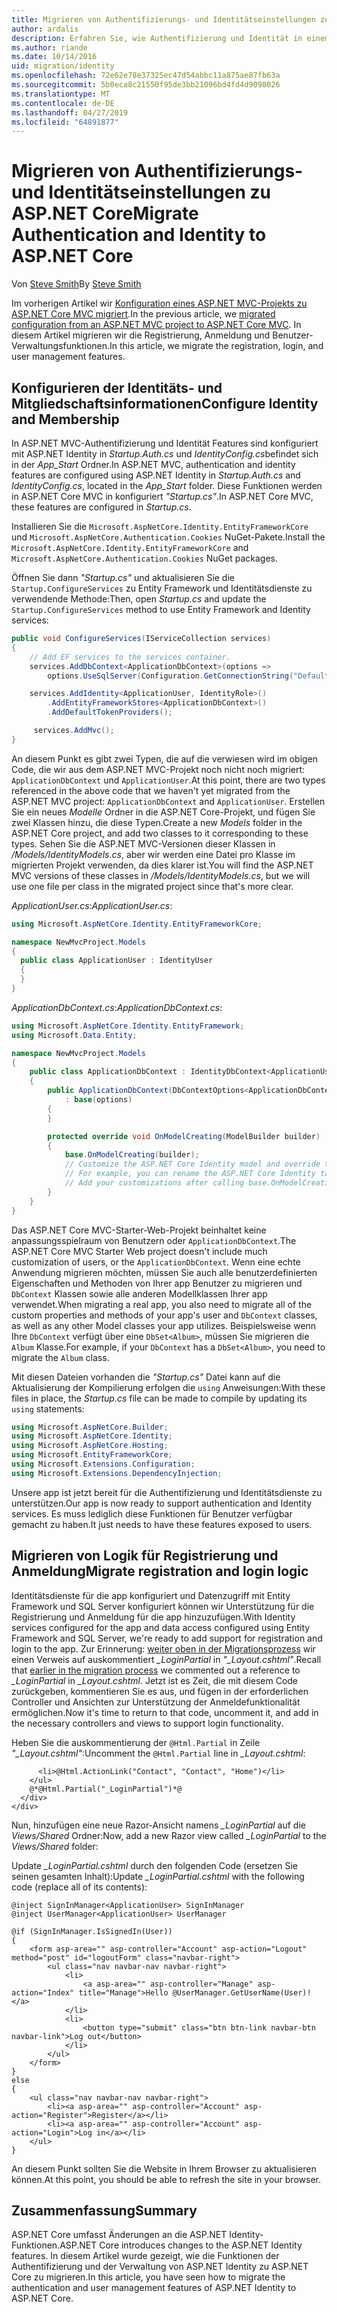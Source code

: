 ```yaml
---
title: Migrieren von Authentifizierungs- und Identitätseinstellungen zu ASP.NET Core
author: ardalis
description: Erfahren Sie, wie Authentifizierung und Identität in einem ASP.NET MVC-Projekt zu einem ASP.NET Core MVC-Projekt zu migrieren.
ms.author: riande
ms.date: 10/14/2016
uid: migration/identity
ms.openlocfilehash: 72e62e78e37325ec47d54abbc11a875ae87fb63a
ms.sourcegitcommit: 5b0eca8c21550f95de3bb21096bd4fd4d9098026
ms.translationtype: MT
ms.contentlocale: de-DE
ms.lasthandoff: 04/27/2019
ms.locfileid: "64891877"
---
```

# <a name="migrate-authentication-and-identity-to-aspnet-core"></a><span data-ttu-id="bab4d-103">Migrieren von Authentifizierungs- und Identitätseinstellungen zu ASP.NET Core</span><span class="sxs-lookup"><span data-stu-id="bab4d-103">Migrate Authentication and Identity to ASP.NET Core</span></span>

<span data-ttu-id="bab4d-104">Von [Steve Smith](https://ardalis.com/)</span><span class="sxs-lookup"><span data-stu-id="bab4d-104">By [Steve Smith](https://ardalis.com/)</span></span>

<span data-ttu-id="bab4d-105">Im vorherigen Artikel wir [Konfiguration eines ASP.NET MVC-Projekts zu ASP.NET Core MVC migriert](xref:migration/configuration).</span><span class="sxs-lookup"><span data-stu-id="bab4d-105">In the previous article, we [migrated configuration from an ASP.NET MVC project to ASP.NET Core MVC](xref:migration/configuration).</span></span> <span data-ttu-id="bab4d-106">In diesem Artikel migrieren wir die Registrierung, Anmeldung und Benutzer-Verwaltungsfunktionen.</span><span class="sxs-lookup"><span data-stu-id="bab4d-106">In this article, we migrate the registration, login, and user management features.</span></span>

## <a name="configure-identity-and-membership"></a><span data-ttu-id="bab4d-107">Konfigurieren der Identitäts- und Mitgliedschaftsinformationen</span><span class="sxs-lookup"><span data-stu-id="bab4d-107">Configure Identity and Membership</span></span>

<span data-ttu-id="bab4d-108">In ASP.NET MVC-Authentifizierung und Identität Features sind konfiguriert mit ASP.NET Identity in *Startup.Auth.cs* und *IdentityConfig.cs*befindet sich in der *App_Start* Ordner.</span><span class="sxs-lookup"><span data-stu-id="bab4d-108">In ASP.NET MVC, authentication and identity features are configured using ASP.NET Identity in *Startup.Auth.cs* and *IdentityConfig.cs*, located in the *App_Start* folder.</span></span> <span data-ttu-id="bab4d-109">Diese Funktionen werden in ASP.NET Core MVC in konfiguriert *"Startup.cs"*.</span><span class="sxs-lookup"><span data-stu-id="bab4d-109">In ASP.NET Core MVC, these features are configured in *Startup.cs*.</span></span>

<span data-ttu-id="bab4d-110">Installieren Sie die `Microsoft.AspNetCore.Identity.EntityFrameworkCore` und `Microsoft.AspNetCore.Authentication.Cookies` NuGet-Pakete.</span><span class="sxs-lookup"><span data-stu-id="bab4d-110">Install the `Microsoft.AspNetCore.Identity.EntityFrameworkCore` and `Microsoft.AspNetCore.Authentication.Cookies` NuGet packages.</span></span>

<span data-ttu-id="bab4d-111">Öffnen Sie dann *"Startup.cs"* und aktualisieren Sie die `Startup.ConfigureServices` zu Entity Framework und Identitätsdienste zu verwendende Methode:</span><span class="sxs-lookup"><span data-stu-id="bab4d-111">Then, open *Startup.cs* and update the `Startup.ConfigureServices` method to use Entity Framework and Identity services:</span></span>

```csharp
public void ConfigureServices(IServiceCollection services)
{
    // Add EF services to the services container.
    services.AddDbContext<ApplicationDbContext>(options =>
        options.UseSqlServer(Configuration.GetConnectionString("DefaultConnection")));

    services.AddIdentity<ApplicationUser, IdentityRole>()
        .AddEntityFrameworkStores<ApplicationDbContext>()
        .AddDefaultTokenProviders();

     services.AddMvc();
}
```

<span data-ttu-id="bab4d-112">An diesem Punkt es gibt zwei Typen, die auf die verwiesen wird im obigen Code, die wir aus dem ASP.NET MVC-Projekt noch nicht noch migriert: `ApplicationDbContext` und `ApplicationUser`.</span><span class="sxs-lookup"><span data-stu-id="bab4d-112">At this point, there are two types referenced in the above code that we haven't yet migrated from the ASP.NET MVC project: `ApplicationDbContext` and `ApplicationUser`.</span></span> <span data-ttu-id="bab4d-113">Erstellen Sie ein neues *Modelle* Ordner in die ASP.NET Core-Projekt, und fügen Sie zwei Klassen hinzu, die diese Typen.</span><span class="sxs-lookup"><span data-stu-id="bab4d-113">Create a new *Models* folder in the ASP.NET Core project, and add two classes to it corresponding to these types.</span></span> <span data-ttu-id="bab4d-114">Sehen Sie die ASP.NET MVC-Versionen dieser Klassen in */Models/IdentityModels.cs*, aber wir werden eine Datei pro Klasse im migrierten Projekt verwenden, da dies klarer ist.</span><span class="sxs-lookup"><span data-stu-id="bab4d-114">You will find the ASP.NET MVC versions of these classes in */Models/IdentityModels.cs*, but we will use one file per class in the migrated project since that's more clear.</span></span>

<span data-ttu-id="bab4d-115">*ApplicationUser.cs*:</span><span class="sxs-lookup"><span data-stu-id="bab4d-115">*ApplicationUser.cs*:</span></span>

```csharp
using Microsoft.AspNetCore.Identity.EntityFrameworkCore;

namespace NewMvcProject.Models
{
  public class ApplicationUser : IdentityUser
  {
  }
}
```

<span data-ttu-id="bab4d-116">*ApplicationDbContext.cs*:</span><span class="sxs-lookup"><span data-stu-id="bab4d-116">*ApplicationDbContext.cs*:</span></span>

```csharp
using Microsoft.AspNetCore.Identity.EntityFramework;
using Microsoft.Data.Entity;

namespace NewMvcProject.Models
{
    public class ApplicationDbContext : IdentityDbContext<ApplicationUser>
    {
        public ApplicationDbContext(DbContextOptions<ApplicationDbContext> options)
            : base(options)
        {
        }

        protected override void OnModelCreating(ModelBuilder builder)
        {
            base.OnModelCreating(builder);
            // Customize the ASP.NET Core Identity model and override the defaults if needed.
            // For example, you can rename the ASP.NET Core Identity table names and more.
            // Add your customizations after calling base.OnModelCreating(builder);
        }
    }
}
```

<span data-ttu-id="bab4d-117">Das ASP.NET Core MVC-Starter-Web-Projekt beinhaltet keine anpassungsspielraum von Benutzern oder `ApplicationDbContext`.</span><span class="sxs-lookup"><span data-stu-id="bab4d-117">The ASP.NET Core MVC Starter Web project doesn't include much customization of users, or the `ApplicationDbContext`.</span></span> <span data-ttu-id="bab4d-118">Wenn eine echte Anwendung migrieren möchten, müssen Sie auch alle benutzerdefinierten Eigenschaften und Methoden von Ihrer app Benutzer zu migrieren und `DbContext` Klassen sowie alle anderen Modellklassen Ihrer app verwendet.</span><span class="sxs-lookup"><span data-stu-id="bab4d-118">When migrating a real app, you also need to migrate all of the custom properties and methods of your app's user and `DbContext` classes, as well as any other Model classes your app utilizes.</span></span> <span data-ttu-id="bab4d-119">Beispielsweise wenn Ihre `DbContext` verfügt über eine `DbSet<Album>`, müssen Sie migrieren die `Album` Klasse.</span><span class="sxs-lookup"><span data-stu-id="bab4d-119">For example, if your `DbContext` has a `DbSet<Album>`, you need to migrate the `Album` class.</span></span>

<span data-ttu-id="bab4d-120">Mit diesen Dateien vorhanden die *"Startup.cs"* Datei kann auf die Aktualisierung der Kompilierung erfolgen die `using` Anweisungen:</span><span class="sxs-lookup"><span data-stu-id="bab4d-120">With these files in place, the *Startup.cs* file can be made to compile by updating its `using` statements:</span></span>

```csharp
using Microsoft.AspNetCore.Builder;
using Microsoft.AspNetCore.Identity;
using Microsoft.AspNetCore.Hosting;
using Microsoft.EntityFrameworkCore;
using Microsoft.Extensions.Configuration;
using Microsoft.Extensions.DependencyInjection;
```

<span data-ttu-id="bab4d-121">Unsere app ist jetzt bereit für die Authentifizierung und Identitätsdienste zu unterstützen.</span><span class="sxs-lookup"><span data-stu-id="bab4d-121">Our app is now ready to support authentication and Identity services.</span></span> <span data-ttu-id="bab4d-122">Es muss lediglich diese Funktionen für Benutzer verfügbar gemacht zu haben.</span><span class="sxs-lookup"><span data-stu-id="bab4d-122">It just needs to have these features exposed to users.</span></span>

## <a name="migrate-registration-and-login-logic"></a><span data-ttu-id="bab4d-123">Migrieren von Logik für Registrierung und Anmeldung</span><span class="sxs-lookup"><span data-stu-id="bab4d-123">Migrate registration and login logic</span></span>

<span data-ttu-id="bab4d-124">Identitätsdienste für die app konfiguriert und Datenzugriff mit Entity Framework und SQL Server konfiguriert können wir Unterstützung für die Registrierung und Anmeldung für die app hinzuzufügen.</span><span class="sxs-lookup"><span data-stu-id="bab4d-124">With Identity services configured for the app and data access configured using Entity Framework and SQL Server, we're ready to add support for registration and login to the app.</span></span> <span data-ttu-id="bab4d-125">Zur Erinnerung: [weiter oben in der Migrationsprozess](xref:migration/mvc#migrate-the-layout-file) wir einen Verweis auf auskommentiert *_LoginPartial* in *"_Layout.cshtml"*.</span><span class="sxs-lookup"><span data-stu-id="bab4d-125">Recall that [earlier in the migration process](xref:migration/mvc#migrate-the-layout-file) we commented out a reference to *_LoginPartial* in *_Layout.cshtml*.</span></span> <span data-ttu-id="bab4d-126">Jetzt ist es Zeit, die mit diesem Code zurückgeben, kommentieren Sie es aus, und fügen in der erforderlichen Controller und Ansichten zur Unterstützung der Anmeldefunktionalität ermöglichen.</span><span class="sxs-lookup"><span data-stu-id="bab4d-126">Now it's time to return to that code, uncomment it, and add in the necessary controllers and views to support login functionality.</span></span>

<span data-ttu-id="bab4d-127">Heben Sie die auskommentierung der `@Html.Partial` in Zeile *"_Layout.cshtml"*:</span><span class="sxs-lookup"><span data-stu-id="bab4d-127">Uncomment the `@Html.Partial` line in *_Layout.cshtml*:</span></span>

```cshtml
      <li>@Html.ActionLink("Contact", "Contact", "Home")</li>
    </ul>
    @*@Html.Partial("_LoginPartial")*@
  </div>
</div>
```

<span data-ttu-id="bab4d-128">Nun, hinzufügen eine neue Razor-Ansicht namens *_LoginPartial* auf die *Views/Shared* Ordner:</span><span class="sxs-lookup"><span data-stu-id="bab4d-128">Now, add a new Razor view called *_LoginPartial* to the *Views/Shared* folder:</span></span>

<span data-ttu-id="bab4d-129">Update *_LoginPartial.cshtml* durch den folgenden Code (ersetzen Sie seinen gesamten Inhalt):</span><span class="sxs-lookup"><span data-stu-id="bab4d-129">Update *_LoginPartial.cshtml* with the following code (replace all of its contents):</span></span>

```cshtml
@inject SignInManager<ApplicationUser> SignInManager
@inject UserManager<ApplicationUser> UserManager

@if (SignInManager.IsSignedIn(User))
{
    <form asp-area="" asp-controller="Account" asp-action="Logout" method="post" id="logoutForm" class="navbar-right">
        <ul class="nav navbar-nav navbar-right">
            <li>
                <a asp-area="" asp-controller="Manage" asp-action="Index" title="Manage">Hello @UserManager.GetUserName(User)!</a>
            </li>
            <li>
                <button type="submit" class="btn btn-link navbar-btn navbar-link">Log out</button>
            </li>
        </ul>
    </form>
}
else
{
    <ul class="nav navbar-nav navbar-right">
        <li><a asp-area="" asp-controller="Account" asp-action="Register">Register</a></li>
        <li><a asp-area="" asp-controller="Account" asp-action="Login">Log in</a></li>
    </ul>
}
```

<span data-ttu-id="bab4d-130">An diesem Punkt sollten Sie die Website in Ihrem Browser zu aktualisieren können.</span><span class="sxs-lookup"><span data-stu-id="bab4d-130">At this point, you should be able to refresh the site in your browser.</span></span>

## <a name="summary"></a><span data-ttu-id="bab4d-131">Zusammenfassung</span><span class="sxs-lookup"><span data-stu-id="bab4d-131">Summary</span></span>

<span data-ttu-id="bab4d-132">ASP.NET Core umfasst Änderungen an die ASP.NET Identity-Funktionen.</span><span class="sxs-lookup"><span data-stu-id="bab4d-132">ASP.NET Core introduces changes to the ASP.NET Identity features.</span></span> <span data-ttu-id="bab4d-133">In diesem Artikel wurde gezeigt, wie die Funktionen der Authentifizierung und der Verwaltung von ASP.NET Identity zu ASP.NET Core zu migrieren.</span><span class="sxs-lookup"><span data-stu-id="bab4d-133">In this article, you have seen how to migrate the authentication and user management features of ASP.NET Identity to ASP.NET Core.</span></span>
